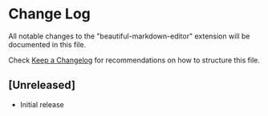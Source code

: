 # Change Log

All notable changes to the "beautiful-markdown-editor" extension will be documented in this file.

Check [Keep a Changelog](http://keepachangelog.com/) for recommendations on how to structure this file.

## [Unreleased]

- Initial release